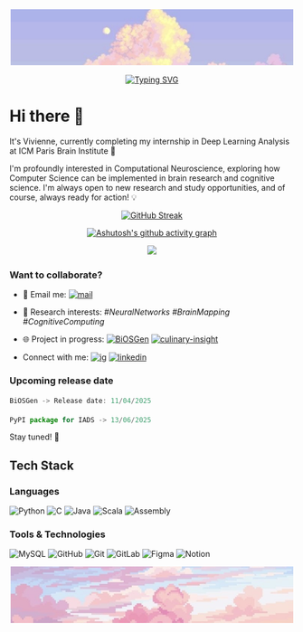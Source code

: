 <div align="center">
  <img src="assets/IMG_5793.jpg" alt="Your Image Description" width="500"/>
</div>

<!-- Animated Text in README.md -->
<div align="center">
  
  <a href="#"><img src="https://readme-typing-svg.herokuapp.com?font=Fira+Code&duration=3000&pause=1000&color=00FF00&center=true&vCenter=true&width=435&lines=I%27m+a+junior+AI+researcher" alt="Typing SVG" /></a>
</div>


# Hi there 👋

It's Vivienne, currently completing my internship in Deep Learning Analysis at ICM Paris Brain Institute 🧠

I'm profoundly interested in Computational Neuroscience, exploring how Computer Science can be implemented in brain research and cognitive science. I'm always open to new research and study opportunities, and of course, always ready for action! 💡


<div align="center">

[![GitHub Streak](https://streak-stats.demolab.com?user=VivienneForReal&theme=cobalt)](https://git.io/streak-stats)

[![Ashutosh's github activity graph](https://github-readme-activity-graph.vercel.app/graph?username=VivienneForReal&theme=default)](https://github.com/ashutosh00710/github-readme-activity-graph)

![](https://api.visitorbadge.io/api/VisitorHit?user=VivienneForReal&repo=github-visitors-badge&countColor=%23FFB6C1)

</div>

### Want to collaborate? 
- 📧 Email me: [![mail](https://img.shields.io/badge/email-%23FFB2E2.svg?style=for-the-badge&logo=email&logoColor=white)](vuhoang.thduong@gmail.com)
- 🔬 Research interests: *#NeuralNetworks #BrainMapping #CognitiveComputing*
- 🌐 Project in progress: [![BiOSGen](https://img.shields.io/badge/BiOSGen-v1.0-89D8FF.svg?style=for-the-badge&logo=BiOSGen&logoColor=white)](https://github.com/VivienneForReal/BiOSGen) [![culinary-insight](https://img.shields.io/badge/culinary_insight-%23A5B4FF.svg?style=for-the-badge&logo=culinary_insight&logoColor=white)](https://github.com/tvtrungg/culinary-cultural-insights)


- Connect with me: [![ig](https://img.shields.io/badge/instagram-%23F1A8C4.svg?style=for-the-badge&logo=instagram&logoColor=white)](https://www.instagram.com/vivienneforreal.ig/) [![linkedin](https://img.shields.io/badge/linkedin-%23B9CFFF.svg?style=for-the-badge&logo=linkedin&logoColor=white)](https://www.linkedin.com/in/vivienneforreal/)

### Upcoming release date

<div align="left">
  
```javascript
BiOSGen -> Release date: 11/04/2025

PyPI package for IADS -> 13/06/2025
```
</div>

Stay tuned! 💫

## Tech Stack

### Languages

![Python](https://img.shields.io/badge/python-%23F1A8C4.svg?style=for-the-badge&logo=python&logoColor=white)
![C](https://img.shields.io/badge/c-%23D9B1F0.svg?style=for-the-badge&logo=c&logoColor=white)
![Java](https://img.shields.io/badge/java-%23A5B4FF.svg?style=for-the-badge&logo=java&logoColor=white)
![Scala](https://img.shields.io/badge/scala-%23FFB2E2.svg?style=for-the-badge&logo=scala&logoColor=white)
![Assembly](https://img.shields.io/badge/assembly-%23F0C5D7.svg?style=for-the-badge&logo=assembly&logoColor=white)



### Tools & Technologies
![MySQL](https://img.shields.io/badge/mysql-%23B9C4FF.svg?style=for-the-badge&logo=mysql&logoColor=white)
![GitHub](https://img.shields.io/badge/github-%23D8B9FF.svg?style=for-the-badge&logo=github&logoColor=white)
![Git](https://img.shields.io/badge/git-%23FFBDF2.svg?style=for-the-badge&logo=git&logoColor=white)
![GitLab](https://img.shields.io/badge/gitlab-%23B9CFFF.svg?style=for-the-badge&logo=gitlab&logoColor=white)
![Figma](https://img.shields.io/badge/figma-%23FFCAE8.svg?style=for-the-badge&logo=figma&logoColor=white)
![Notion](https://img.shields.io/badge/notion-%23C6B9FF.svg?style=for-the-badge&logo=notion&logoColor=white)


<div align="center">
  <img src="assets/IMG_5792.jpg" alt="Your Image Description" width="500"/>
</div>
